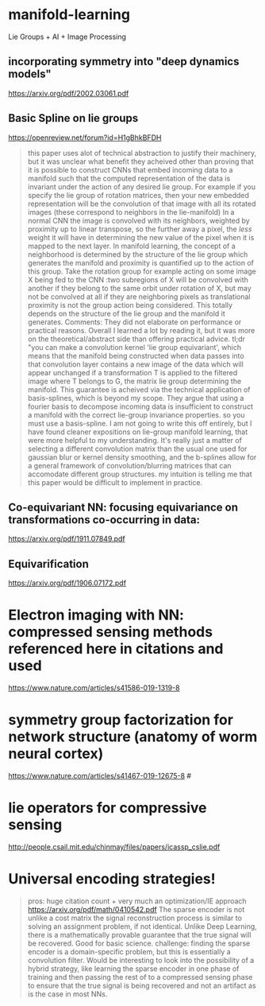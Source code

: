 # manifold-learning
Lie Groups + AI + Image Processing

## incorporating symmetry into "deep dynamics models"
https://arxiv.org/pdf/2002.03061.pdf

## Basic Spline on lie groups
https://openreview.net/forum?id=H1gBhkBFDH
> this paper uses alot of technical abstraction to justify their machinery, but it was unclear what benefit
> they acheived other than proving that it is possible to construct CNNs that embed incoming data to a manifold
> such that the computed representation of the data is invariant under the action of any desired lie group.
> For example if you specify the lie group of rotation matrices, then your new embedded representation will
> be the convolution of that image with all its rotated images (these correspond to neighbors in the lie-manifold)
> In a normal CNN the image is convolved with its neighbors, weighted by proximity up to linear transpose, so
> the further away a pixel, the *less* weight it will have in determining the new value of the pixel when it is mapped
> to the next layer. In manifold learning, the concept of a neighborhood is determined by the structure of the
> lie group which generates the manifold and proximity is quantified up to the action of this group. Take
>  the rotation group for example acting on some image X being fed to the CNN :two subregions of X will be convolved with another if they belong to the same orbit under rotation of X, but
> may not be convolved at all if they are neighboring pixels as translational proximity is not the group action being considered. This totally depends on the structure of the lie group and the manifold it generates.
> Comments:
> They did not elaborate on performance or practical reasons. Overall I learned
> a lot by reading it, but it was more on the theoretical/abstract side than offering practical advice.
> tl;dr "you can make a convolution kernel 'lie group equivariant', which means that the manifold being constructed
> when data passes into that convolution layer contains a new image of the data which will appear unchanged if a transformation T is applied to the filtered image where T belongs to G, the matrix lie group determining the manifold.
> This guarantee is acheived via the technical application of basis-splines, which is beyond my scope. 
> They argue that using a fourier basis
> to decompose incoming data is insufficient to construct a manifold with the correct lie-group invariance properties. 
> so you must use a basis-spline. I am not going to write this off entirely, but I have found cleaner expositions on
> lie-group manifold learning, that were more helpful to my understanding. It's really just a matter of selecting a 
> different convolution matrix than the usual one used for gaussian blur or kernel density smoothing, and the b-splines
> allow for a general framework of convolution/blurring matrices that can accomodate different group structures. 
> my intuition is telling me that this paper would be difficult to implement in practice. 

## Co-equivariant NN: focusing equivariance on transformations co-occurring in data:
https://arxiv.org/pdf/1911.07849.pdf

## Equivarification
https://arxiv.org/pdf/1906.07172.pdf

# Electron imaging with NN: compressed sensing methods referenced here in citations and used #
https://www.nature.com/articles/s41586-019-1319-8
# symmetry group factorization for network structure (anatomy of worm neural cortex) #
https://www.nature.com/articles/s41467-019-12675-8 #
# lie operators for compressive sensing #
http://people.csail.mit.edu/chinmay/files/papers/icassp_cslie.pdf
# Universal encoding strategies! #
> pros: huge citation count + very much an optimization/IE approach
https://arxiv.org/pdf/math/0410542.pdf
> The sparse encoder is not unlike a cost matrix
> the signal reconstruction process
is similar to solving an assignment problem, if not identical.
> Unlike Deep Learning, there is a mathematically provable
guarantee that the true signal will be recovered. Good for basic science.
> challenge: finding the sparse encoder is a domain-specific problem, but this is essentially a convolution
 filter.
>Would be interesting to look into the possibility of a hybrid strategy, like learning the sparse encoder in one phase of training and then passing the rest of to a compressed sensing phase to ensure that the true signal is being recovered and not an artifact as is the case in most NNs. 


